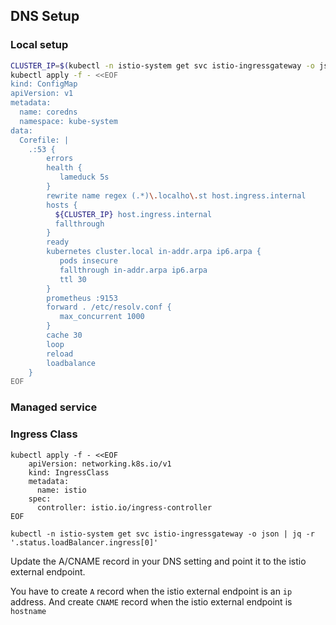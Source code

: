 ## DNS Setup

### Local setup
```bash
CLUSTER_IP=$(kubectl -n istio-system get svc istio-ingressgateway -o json | jq -r .spec.clusterIP)
kubectl apply -f - <<EOF
kind: ConfigMap
apiVersion: v1
metadata:
  name: coredns
  namespace: kube-system
data:
  Corefile: |
    .:53 {
        errors
        health {
           lameduck 5s
        }
        rewrite name regex (.*)\.localho\.st host.ingress.internal
        hosts {
          ${CLUSTER_IP} host.ingress.internal
          fallthrough
        }
        ready
        kubernetes cluster.local in-addr.arpa ip6.arpa {
           pods insecure
           fallthrough in-addr.arpa ip6.arpa
           ttl 30
        }
        prometheus :9153
        forward . /etc/resolv.conf {
           max_concurrent 1000
        }
        cache 30
        loop
        reload
        loadbalance
    }
EOF
```
### Managed service


### Ingress Class

```
kubectl apply -f - <<EOF
    apiVersion: networking.k8s.io/v1
    kind: IngressClass
    metadata:
      name: istio
    spec:
      controller: istio.io/ingress-controller
EOF
```

```
kubectl -n istio-system get svc istio-ingressgateway -o json | jq -r '.status.loadBalancer.ingress[0]'
```
Update the A/CNAME record in your DNS setting and point it to the istio external endpoint.

You have to create `A` record when the istio external endpoint is an `ip` address. And create `CNAME` record when the istio external endpoint is `hostname`
